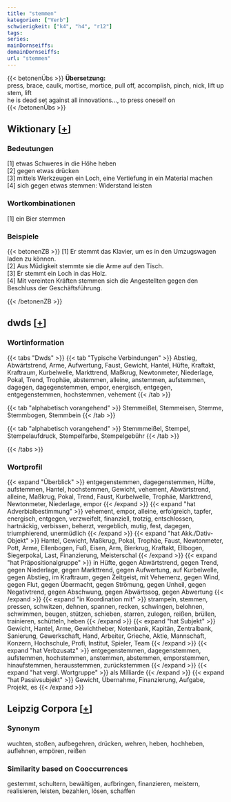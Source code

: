 ```yaml
---
title: "stemmen"
kategorien: ["Verb"]
schwierigkeit: ["k4", "h4", "r12"]
tags:
series:
mainDornseiffs:
domainDornseiffs:
url: "stemmen"
---
```


{{< betonenÜbs >}}
**Übersetzung:**  
press, brace, caulk, mortise, mortice, pull off, accomplish, pinch, nick, lift  up  
stem, lift  
he is dead set against all innovations..., to press  oneself on  
{{< /betonenÜbs >}}

## Wiktionary [[+](https://de.wiktionary.org/wiki/stemmen)]

### Bedeutungen
[1] etwas Schweres in die Höhe heben  
[2] gegen etwas drücken  
[3] mittels Werkzeugen ein Loch, eine Vertiefung in ein Material machen  
[4] sich gegen etwas stemmen: Widerstand leisten  

### Wortkombinationen
[1]  ein Bier stemmen  

### Beispiele
{{< betonenZB >}}
[1] Er stemmt das Klavier, um es in den Umzugswagen laden zu können.  
[2] Aus Müdigkeit stemmte sie die Arme auf den Tisch.  
[3] Er stemmt ein Loch in das Holz.  
[4] Mit vereinten Kräften stemmen sich die Angestellten gegen den Beschluss der Geschäftsführung.  

{{< /betonenZB >}}


## dwds [[+](https://www.dwds.de/wb/stemmen)]

### Wortinformation
{{< tabs "Dwds" >}}
{{< tab "Typische Verbindungen" >}}
Abstieg, Abwärtstrend, Arme, Aufwertung, Faust, Gewicht, Hantel, Hüfte, Kraftakt, Kraftraum, Kurbelwelle, Markttrend, Maßkrug, Newtonmeter, Niederlage, Pokal, Trend, Trophäe, abstemmen, alleine, anstemmen, aufstemmen, dagegen, dagegenstemmen, empor, energisch, entgegen, entgegenstemmen, hochstemmen, vehement
{{< /tab >}}

{{< tab "alphabetisch vorangehend" >}}
Stemmeißel, Stemmeisen, Stemme, Stemmbogen, Stemmbein
{{< /tab >}}

{{< tab "alphabetisch vorangehend" >}}
Stemmmeißel, Stempel, Stempelaufdruck, Stempelfarbe, Stempelgebühr
{{< /tab >}}

{{< /tabs >}}

### Wortprofil
{{< expand "Überblick" >}} entgegenstemmen, dagegenstemmen, Hüfte, aufstemmen, Hantel, hochstemmen, Gewicht, vehement, Abwärtstrend, alleine, Maßkrug, Pokal, Trend, Faust, Kurbelwelle, Trophäe, Markttrend, Newtonmeter, Niederlage, empor {{< /expand >}}
{{< expand "hat Adverbialbestimmung" >}} vehement, empor, alleine, erfolgreich, tapfer, energisch, entgegen, verzweifelt, finanziell, trotzig, entschlossen, hartnäckig, verbissen, beherzt, vergeblich, mutig, fest, dagegen, triumphierend, unermüdlich {{< /expand >}}
{{< expand "hat Akk./Dativ-Objekt" >}} Hantel, Gewicht, Maßkrug, Pokal, Trophäe, Faust, Newtonmeter, Pott, Arme, Ellenbogen, Fuß, Eisen, Arm, Bierkrug, Kraftakt, Ellbogen, Siegerpokal, Last, Finanzierung, Meisterschal {{< /expand >}}
{{< expand "hat Präpositionalgruppe" >}} in Hüfte, gegen Abwärtstrend, gegen Trend, gegen Niederlage, gegen Markttrend, gegen Aufwertung, auf Kurbelwelle, gegen Abstieg, im Kraftraum, gegen Zeitgeist, mit Vehemenz, gegen Wind, gegen Flut, gegen Übermacht, gegen Strömung, gegen Unheil, gegen Negativtrend, gegen Abschwung, gegen Abwärtssog, gegen Abwertung {{< /expand >}}
{{< expand "in Koordination mit" >}} strampeln, stemmen, pressen, schwitzen, dehnen, spannen, recken, schwingen, belohnen, schwimmen, beugen, stützen, schieben, starren, zulegen, reißen, brüllen, trainieren, schütteln, heben {{< /expand >}}
{{< expand "hat Subjekt" >}} Gewicht, Hantel, Arme, Gewichtheber, Notenbank, Kapitän, Zentralbank, Sanierung, Gewerkschaft, Hand, Arbeiter, Grieche, Aktie, Mannschaft, Konzern, Hochschule, Profi, Institut, Spieler, Team {{< /expand >}}
{{< expand "hat Verbzusatz" >}} entgegenstemmen, dagegenstemmen, aufstemmen, hochstemmen, anstemmen, abstemmen, emporstemmen, hinaufstemmen, herausstemmen, zurückstemmen {{< /expand >}}
{{< expand "hat vergl. Wortgruppe" >}} als Milliarde {{< /expand >}}
{{< expand "hat Passivsubjekt" >}} Gewicht, Übernahme, Finanzierung, Aufgabe, Projekt, es {{< /expand >}}

## Leipzig Corpora [[+](https://corpora.uni-leipzig.de/en/res?word=stemmen&corpusId=deu_newscrawl-public_2018)]


### Synonym
wuchten, stoßen, aufbegehren, drücken, wehren, heben, hochheben, auflehnen, empören, reißen


### Similarity based on Cooccurrences
gestemmt, schultern, bewältigen, aufbringen, finanzieren, meistern, realisieren, leisten, bezahlen, lösen, schaffen

